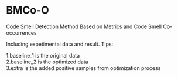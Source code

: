 # BMCo-O
Code Smell Detection Method Based on Metrics and Code Smell Co-occurrences  

Including expetimental data and result. Tips:  

1.baseline_1 is the original data  
2.baseline_2 is the optimized data  
3.extra is the added positive samples from optimization process  
